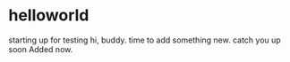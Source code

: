 # helloworld
starting up for testing
hi, buddy.
time to add something new.
catch you up soon
Added now.
